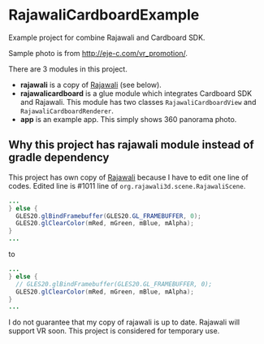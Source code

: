 # RajawaliCardboardExample

Example project for combine Rajawali and Cardboard SDK.

Sample photo is from http://eje-c.com/vr_promotion/.

There are 3 modules in this project.

* **rajawali** is a copy of [Rajawali](https://github.com/Rajawali/Rajawali) (see below).
* **rajawalicardboard** is a glue module which integrates Cardboard SDK and Rajawali. This module has two classes `RajawaliCardboardView` and `RajawaliCardboardRenderer`.
* **app** is an example app. This simply shows 360 panorama photo.


## Why this project has rajawali module instead of gradle dependency

This project has own copy of [Rajawali](https://github.com/Rajawali/Rajawali) because I have to edit one line of codes. Edited line is #1011 line of `org.rajawali3d.scene.RajawaliScene`.

```java
...
} else {
  GLES20.glBindFramebuffer(GLES20.GL_FRAMEBUFFER, 0);
  GLES20.glClearColor(mRed, mGreen, mBlue, mAlpha);
}
...
```

to

```java
...
} else {
  // GLES20.glBindFramebuffer(GLES20.GL_FRAMEBUFFER, 0);
  GLES20.glClearColor(mRed, mGreen, mBlue, mAlpha);
}
...
```

I do not guarantee that my copy of rajawali is up to date. Rajawali will support VR soon. This project is considered for temporary use.

